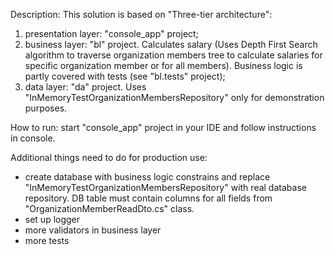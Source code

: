 Description: 
This solution is based on "Three-tier architecture": 
1. presentation layer: "console_app" project;
2. business layer: "bl" project. Calculates salary (Uses Depth First Search algorithm to traverse organization members tree to calculate salaries for specific organization member or for all members). Business logic is partly covered with tests (see "bl.tests" project);
3. data layer: "da" project. Uses "InMemoryTestOrganizationMembersRepository" only for demonstration purposes.

How to run: start "console_app" project in your IDE and follow instructions in console.

Additional things need to do for production use:
- create database with business logic constrains and replace "InMemoryTestOrganizationMembersRepository" with real database repository. DB table must contain columns for all fields from "OrganizationMemberReadDto.cs" class.
- set up logger
- more validators in business layer
- more tests
